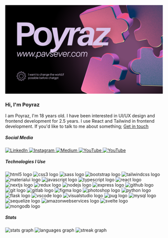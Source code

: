<img src="https://raw.githubusercontent.com/poyrazavsever/poyrazavsever/main/readmebannerpng.png" alt="Banner"/>

<h3 align="left">Hi, I'm Poyraz</h3>
<p>I am Poyraz, I'm 18 years old. I have been interested in UI/UX design and frontend development for 2.5 years. I use React and Tailwind in frontend development. If you'd like to talk to me about something; <a href="mailto:poyrazavsever@gmail.com">Get in touch</a></p>


<h5 align="left">Social Media</h5>

<div align="left">
  <a href="https://www.linkedin.com/in/poyraz-avsever/" target="_blank">
    <img src="https://img.shields.io/badge/LinkedIn-0A66C2?style=for-the-badge&logo=linkedin&logoColor=white" alt="LinkedIn" />
  </a>
  <a href="https://www.instagram.com/pavori_" target="_blank">
    <img src="https://img.shields.io/badge/Instagram-E4405F?style=for-the-badge&logo=instagram&logoColor=white" alt="Instagram" />
  </a>
  <a href="https://medium.com/@poyrazavsever" target="_blank">
    <img src="https://img.shields.io/badge/Medium-00AB6C?style=for-the-badge&logo=medium&logoColor=white" alt="Medium" />
  </a>
  <a href="https://www.youtube.com/@poyrazavsever" target="_blank">
    <img src="https://img.shields.io/badge/Youtube-FF0000?style=for-the-badge&logo=youtube&logoColor=white" alt="YouTube" />
  </a>
 <a href="https://www.pavsever.com" target="_blank">
    <img src="https://img.shields.io/badge/pavsever.com-000000?style=for-the-badge" alt="YouTube" />
  </a>
</div>



<h5 align="left">Technologies I Use</h5>

<div align="left">
    <img src="https://img.shields.io/badge/HTML5-E34F26?logo=html5&logoColor=white&style=for-the-badge" height="24" alt="html5 logo"  />
  <img src="https://img.shields.io/badge/CSS3-1572B6?logo=css3&logoColor=white&style=for-the-badge" height="24" alt="css3 logo"  />
  <img src="https://img.shields.io/badge/Sass-CC6699?logo=sass&logoColor=black&style=for-the-badge" height="24" alt="sass logo"  />
  <img src="https://img.shields.io/badge/Bootstrap-7952B3?logo=bootstrap&logoColor=white&style=for-the-badge" height="24" alt="bootstrap logo"  />
  <img src="https://img.shields.io/badge/Tailwind CSS-06B6D4?logo=tailwindcss&logoColor=black&style=for-the-badge" height="24" alt="tailwindcss logo"  />
  <img src="https://img.shields.io/badge/MUI-007FFF?logo=mui&logoColor=white&style=for-the-badge" height="24" alt="materialui logo"  />
  <img src="https://img.shields.io/badge/JavaScript-F7DF1E?logo=javascript&logoColor=black&style=for-the-badge" height="24" alt="javascript logo"  />
  <img src="https://img.shields.io/badge/TypeScript-3178C6?logo=typescript&logoColor=white&style=for-the-badge" height="24" alt="typescript logo"  />
  <img src="https://img.shields.io/badge/React-61DAFB?logo=react&logoColor=black&style=for-the-badge" height="24" alt="react logo"  />
  <img src="https://img.shields.io/badge/Next.js-000000?logo=nextdotjs&logoColor=white&style=for-the-badge" height="24" alt="nextjs logo"  />
  <img src="https://img.shields.io/badge/Redux-764ABC?logo=redux&logoColor=white&style=for-the-badge" height="24" alt="redux logo"  />
  <img src="https://img.shields.io/badge/Node.js-339933?logo=nodedotjs&logoColor=white&style=for-the-badge" height="24" alt="nodejs logo"  />
  <img src="https://img.shields.io/badge/Express-000000?logo=express&logoColor=white&style=for-the-badge" height="24" alt="express logo"  />
  <img src="https://img.shields.io/badge/GitHub-181717?logo=github&logoColor=white&style=for-the-badge" height="24" alt="github logo"  />
  <img src="https://img.shields.io/badge/Git-F05032?logo=git&logoColor=white&style=for-the-badge" height="24" alt="git logo"  />
  <img src="https://img.shields.io/badge/GitLab-FC6D26?logo=gitlab&logoColor=black&style=for-the-badge" height="24" alt="gitlab logo"  />
  <img src="https://img.shields.io/badge/Figma-F24E1E?logo=figma&logoColor=white&style=for-the-badge" height="24" alt="figma logo"  />
  <img src="https://img.shields.io/badge/Adobe Photoshop-31A8FF?logo=adobephotoshop&logoColor=black&style=for-the-badge" height="24" alt="photoshop logo"  />
  <img src="https://img.shields.io/badge/Python-3776AB?logo=python&logoColor=white&style=for-the-badge" height="24" alt="python logo"  />
  <img src="https://img.shields.io/badge/Flask-000000?logo=flask&logoColor=white&style=for-the-badge" height="24" alt="flask logo"  />
  <img src="https://img.shields.io/badge/Visual Studio Code-007ACC?logo=visualstudiocode&logoColor=white&style=for-the-badge" height="24" alt="vscode logo"  />
  <img src="https://img.shields.io/badge/Visual Studio-5C2D91?logo=visualstudio&logoColor=white&style=for-the-badge" height="24" alt="visualstudio logo"  />
  <img src="https://img.shields.io/badge/Pug-A86454?logo=pug&logoColor=white&style=for-the-badge" height="24" alt="pug logo"  />
  <img src="https://img.shields.io/badge/MySQL-4479A1?logo=mysql&logoColor=white&style=for-the-badge" height="24" alt="mysql logo"  />
  <img src="https://img.shields.io/badge/Sequelize-52B0E7?logo=sequelize&logoColor=black&style=for-the-badge" height="24" alt="sequelize logo"  />
  <img src="https://img.shields.io/badge/Amazon AWS-232F3E?logo=amazonaws&logoColor=white&style=for-the-badge" height="24" alt="amazonwebservices logo"  />
  <img src="https://img.shields.io/badge/Svelte-FF3E00?logo=svelte&logoColor=white&style=for-the-badge" height="24" alt="svelte logo"  />
  <img src="https://img.shields.io/badge/MongoDB-47A248?logo=mongodb&logoColor=white&style=for-the-badge" height="24" alt="mongodb logo"  />
  </div>

<h5 align="left">Stats</h5>
<div align="left">
    <img src="https://github-readme-stats.vercel.app/api?username=poyrazavsever&hide_title=true&hide_rank=false&show_icons=true&include_all_commits=true&count_private=true&disable_animations=false&theme=gotham&locale=en&hide_border=false&order=1" height="150" alt="stats graph" />
    <img src="https://github-readme-stats.vercel.app/api/top-langs?username=poyrazavsever&locale=en&hide_title=false&layout=compact&card_width=320&langs_count=12&theme=gotham&hide_border=false&order=2" height="150" alt="languages graph" />
    <img src="https://streak-stats.demolab.com?user=poyrazavsever&locale=en&mode=daily&theme=gotham&hide_border=false&border_radius=1&order=3" height="150" alt="streak graph" />
  </div>

<style>
